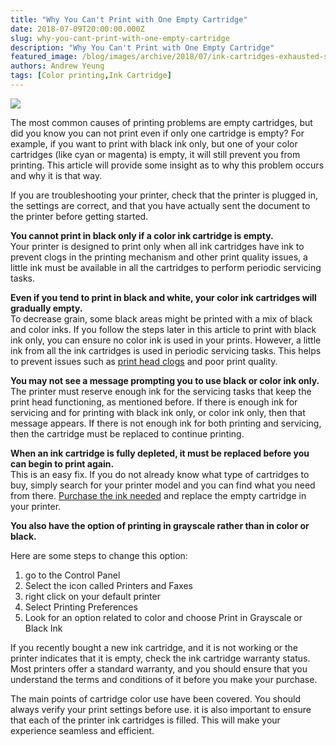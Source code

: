 ```yaml
---
title: "Why You Can't Print with One Empty Cartridge"
date: 2018-07-09T20:00:00.000Z
slug: why-you-cant-print-with-one-empty-cartridge
description: "Why You Can't Print with One Empty Cartridge"
featured_image: /blog/images/archive/2018/07/ink-cartridges-exhausted-stacked-yellow-background-empty-labels-four-primary-colors-51356334-2B-25281-2529.jpg
authors: Andrew Yeung
tags: [Color printing,Ink Cartridge]
---
```


[![](/blog/images/stacked-ink-cartridges.jpg)](/blog/images/stacked-ink-cartridges.jpg)

The most common causes of printing problems are empty cartridges, but did you know you can not print even if only one cartridge is empty? For example, if you want to print with black ink only, but one of your color cartridges (like cyan or magenta) is empty, it will still prevent you from printing. This article will provide some insight as to why this problem occurs and why it is that way.

If you are troubleshooting your printer, check that the printer is plugged in, the settings are correct, and that you have actually sent the document to the printer before getting started.

**You cannot print in black only if a color ink cartridge is empty.**  
Your printer is designed to print only when all ink cartridges have ink to prevent clogs in the printing mechanism and other print quality issues, a little ink must be available in all the cartridges to perform periodic servicing tasks.

**Even if you tend to print in black and white, your color ink cartridges will gradually empty.**  
To decrease grain, some black areas might be printed with a mix of black and color inks. If you follow the steps later in this article to print with black ink only, you can ensure no color ink is used in your prints. However, a little ink from all the ink cartridges is used in periodic servicing tasks. This helps to prevent issues such as [print head clogs](http://localhost/blogger-to-wp/2012/12/03/why-inkjet-printers-clog-and-how-to-fix-them/) and poor print quality.

**You may not see a message prompting you to use black or color ink only.**  
The printer must reserve enough ink for the servicing tasks that keep the print head functioning, as mentioned before. If there is enough ink for servicing and for printing with black ink only, or color ink only, then that message appears. If there is not enough ink for both printing and servicing, then the cartridge must be replaced to continue printing.

**When an ink cartridge is fully depleted, it must be replaced before you can begin to print again.**  
This is an easy fix. If you do not already know what type of cartridges to buy, simply search for your printer model and you can find what you need from there. [Purchase the ink needed](https://www.compandsave.com/?utm%5Fmedium=social&utm%5Fsource=blog) and replace the empty cartridge in your printer.

**You also have the option of printing in grayscale rather than in color or black.**

Here are some steps to change this option:

1. go to the Control Panel
2. Select the icon called Printers and Faxes
3. right click on your default printer
4. Select Printing Preferences
5. Look for an option related to color and choose Print in Grayscale or Black Ink

If you recently bought a new ink cartridge, and it is not working or the printer indicates that it is empty, check the ink cartridge warranty status. Most printers offer a standard warranty, and you should ensure that you understand the terms and conditions of it before you make your purchase. 

The main points of cartridge color use have been covered. You should always verify your print settings before use. it is also important to ensure that each of the printer ink cartridges is filled. This will make your experience seamless and efficient.